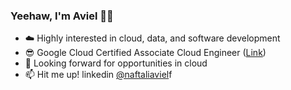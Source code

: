### Yeehaw, I'm Aviel 🤠👋

* :cloud: Highly interested in cloud, data, and software development
* :sunglasses: Google Cloud Certified Associate Cloud Engineer ([Link](https://www.credential.net/85ce4a39-06a5-4ea9-a2e4-c863956a542b))
* :rocket: Looking forward for opportunities in cloud
* 📫 Hit me up! linkedin [@naftaliaviel](https://linkedin.com/in/naftaliaviel)f
